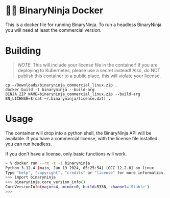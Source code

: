 # 🥷🐋 BinaryNinja Docker

This is a docker file for running BinaryNinja. To run a headless BinaryNinja you will need
at least the commercial version.

# Building

> *NOTE*: This will include your license file in the container! If you are deploying to Kubernetes, please use a secret instead!
> Also, do NOT publish this container to a public place, this will violate your license.

```
cp ~/Downloads/binaryninja_commercial_linux.zip .
docker build -t binaryninja --build-arg BINJA_ZIP_NAME=binaryninja_commercial_linux.zip --build-arg BN_LICENSE=$(cat ~/.binaryninja/license.dat) .
```

# Usage

The container will drop into a python shell, the BinaryNinja API will be available.
If you have a commercial license, with the license file installed you can run headless.

If you don't have a license, only basic functions will work.

```sh
~ % docker run --rm -t -i binaryninja
Python 3.12.4 (main, Jun 13 2024, 05:25:54) [GCC 12.2.0] on linux
Type "help", "copyright", "credits" or "license" for more information.
>>> import binaryninja
>>> binaryninja.core_version_info()
CoreVersionInfo(major=4, minor=0, build=5336, channel='Stable')
>>>
```
